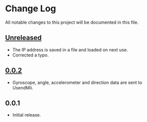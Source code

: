 # Change Log
All notable changes to this project will be documented in this file.

## [Unreleased]
* The IP address is saved in a file and loaded on next use.
* Corrected a typo.

## [0.0.2]
* Gyroscope, angle, accelerometer and direction data are sent to UsendMii.

## 0.0.1
* Initial release.

[Unreleased]: https://github.com/Crayon2000/UsendMii-Client/compare/v0.0.2...HEAD
[0.0.2]: https://github.com/Crayon2000/UsendMii-Client/compare/v0.0.1...v0.0.2